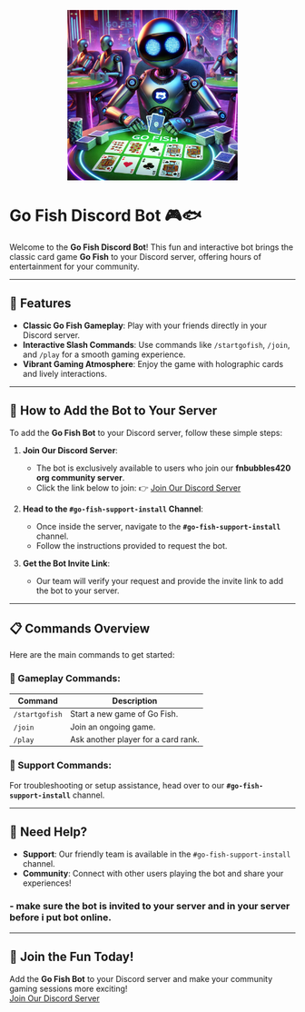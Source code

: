 <p align="center">
  <img src="https://github.com/KernFerm/Go-Fish-Discord-Bot/blob/main/go-fish.png" alt="Description of Image" width="300">
</p>

# Go Fish Discord Bot 🎮🐟

Welcome to the **Go Fish Discord Bot**! This fun and interactive bot brings the classic card game **Go Fish** to your Discord server, offering hours of entertainment for your community.

---

## 🚀 Features
- **Classic Go Fish Gameplay**: Play with your friends directly in your Discord server.
- **Interactive Slash Commands**: Use commands like `/startgofish`, `/join`, and `/play` for a smooth gaming experience.
- **Vibrant Gaming Atmosphere**: Enjoy the game with holographic cards and lively interactions.

---

## 🔗 How to Add the Bot to Your Server
To add the **Go Fish Bot** to your Discord server, follow these simple steps:

1. **Join Our Discord Server**:
   - The bot is exclusively available to users who join our **fnbubbles420 org community server**.
   - Click the link below to join:
     👉 [Join Our Discord Server](https://discord.fnbubbles420.org/invite)

2. **Head to the `#go-fish-support-install` Channel**:
   - Once inside the server, navigate to the **`#go-fish-support-install`** channel.
   - Follow the instructions provided to request the bot.

3. **Get the Bot Invite Link**:
   - Our team will verify your request and provide the invite link to add the bot to your server.

---

## 📋 Commands Overview
Here are the main commands to get started:

### 🎲 Gameplay Commands:
| Command              | Description                        |
|----------------------|------------------------------------|
| `/startgofish`       | Start a new game of Go Fish.       |
| `/join`              | Join an ongoing game.             |
| `/play`              | Ask another player for a card rank.|

### 🔧 Support Commands:
For troubleshooting or setup assistance, head over to our **`#go-fish-support-install`** channel.

---

## 👥 Need Help?
- **Support**: Our friendly team is available in the `#go-fish-support-install` channel.
- **Community**: Connect with other users playing the bot and share your experiences!
### - make sure the bot is invited to your server and in your server before i put bot online.
---

## 🎉 Join the Fun Today!
Add the **Go Fish Bot** to your Discord server and make your community gaming sessions more exciting!  
[Join Our Discord Server](https://discord.fnbubbles420.org/invite)
